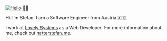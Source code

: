 [![Hello 👋🏻](https://res.cloudinary.com/dgqdvqyz3/image/upload/f_auto,q_100/v1594274395/social-media/gh-banner.jpg)](https://natterstefan.me/?utm_source=github.com&utm_medium=gh-profile-natterstefan&utm_campaign=natterstefan)

Hi. I’m Stefan. I am a Software Engineer from Austria 🇦🇹.

I work at [Lovely Systems](https://lovelysystems.com?utm_source=github.com&utm_medium=gh-profile-natterstefan&utm_campaign=natterstefan) as a Web Developer. For more information about me,
check out [natterstefan.me](https://natterstefan.me/?utm_source=github.com&utm_medium=gh-profile-natterstefan&utm_campaign=natterstefan).
